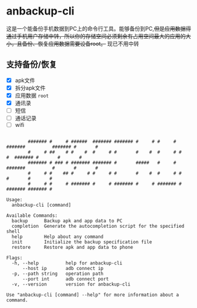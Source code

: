 # anbackup-cli

这是一个能备份手机数据到PC上的命令行工具。能够备份到PC,~~但是应用数据得通过手机用户存储中转，所以你的存储空间必须剩余有占用空间最大的应用的大小，且备份、恢复应用数据需要设备root。~~ 现已不用中转

## 支持备份/恢复
  - [x] apk文件
  - [x] 拆分apk文件
  - [x] 应用数据 `root`
  - [x] 通讯录
  - [ ] 短信
  - [ ] 通话记录
  - [ ] wifi
```

        ####### #     # ######  ####### ####### #     # #     # #######          ####### #       #
        #     # ##    # #    #  #     # #       #    #  #     # #     #  ####### #       #       #
        ####### # ### # ####### ####### #       #####   #     # #######          #       #       #
        #     # #    ## #     # #     # #       #    #  #     # #                #       #       #
        #     # #     # ####### #     # ####### #     # ####### #                ####### ####### #

Usage:
  anbackup-cli [command]

Available Commands:
  backup      Backup apk and app data to PC
  completion  Generate the autocompletion script for the specified shell
  help        Help about any command
  init        Initialize the backup specification file
  restore     Restore apk and app data to phone

Flags:
  -h, --help          help for anbackup-cli
      --host ip       adb connect ip
  -p, --path string   operation path
      --port int      adb connect port
  -v, --version       version for anbackup-cli

Use "anbackup-cli [command] --help" for more information about a command.
```
